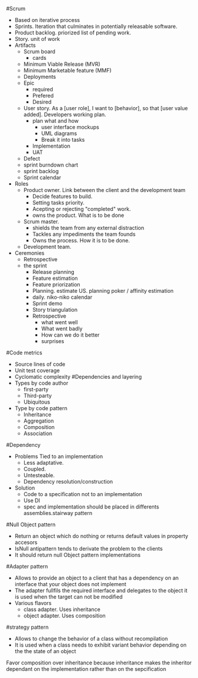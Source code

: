 #Scrum
+ Based on iterative process
+ Sprints. Iteration that culminates in potentially releasable software.
+ Product backlog. priorized list of pending work.
+ Story. unit of work
+ Artifacts
  + Scrum board
    + cards
  + Minimum Viable Release (MVR)
  + Minimum Marketable feature (MMF)
  + Deployments
  + Epic
    + required
    + Prefered
    + Desired
  + User story. As a [user role], I want to [behavior], so that [user value added]. Developers working plan.
    + plan what and how
      + user interface mockups
      + UML diagrams
      + Break it into tasks
    + Implementation
    + UAT
  + Defect
  + sprint burndown chart
  + sprint backlog
  + Sprint calendar
+ Roles
  + Product owner. Link between the client and the development team
    + Decide features to build.
    + Setting tasks priority.
    + Acepting or rejecting "completed" work.
    + owns the product. What is to be done
  + Scrum master.
    + shields the team from any external distraction
    + Tackles any impediments the team founds
    + Owns the process. How it is to be done.
  + Development team.
+ Ceremonies
  + Retrospective
  + the sprint
    + Release planning
    + Feature estimation
    + Feature priorization
    + Planning. estimate US. planning poker / affinity estimation
    + daily. niko-niko calendar
    + Sprint demo
    + Story triangulation
    + Retrospective
      + what went well
      + What went badly
      + How can we do it better
      + surprises

#Code metrics
+ Source lines of code
+ Unit test coverage
+ Cyclomatic complexity
#Dependencies and layering
+ Types by code author
  + first-party 
  + Third-party
  + Ubiquitous
+ Type by code pattern
  + Inheritance
  + Aggregation
  + Composition
  + Association

#Dependency 
+ Problems Tied to an implementation
  + Less adaptative.
  + Coupled.
  + Untesteable.
  + Dependency resolution/construction 
+ Solution
  + Code to a specification not to an implementation
  + Use DI 
  + spec and implementation should be placed in differents assemblies.stairway pattern

#Null Object pattern
+ Return an object which do nothing or returns default values in property accesors
+ IsNull antipattern tends to derivate the problem to the clients
+ It should return null Object pattern implementations

#Adapter pattern
+ Allows to provide an object to a client that has a dependency on an interface that your object does not implement
+ The adapter fullfils the required interface and delegates to the object it is used when the target can not be modified
+ Various flavors
  + class adapter. Uses inheritance
  + object adapter. Uses composition 

#strategy pattern
+ Allows to change the behavior of a class without recompilation
+ It is used when a class needs to exhibit variant behavior depending on the the state of an object

Favor composition over inheritance because inheritance makes the inheritor dependant on the implementation rather than on the sepcification
